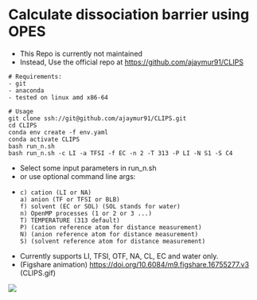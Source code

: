 # Calculate dissociation barrier using OPES
  - This Repo is currently not maintained
  - Instead, Use the official repo at https://github.com/ajaymur91/CLIPS

  ```
# Requirements:
- git 
- anaconda
- tested on linux amd x86-64
  ```
  ```
# Usage
git clone ssh://git@github.com/ajaymur91/CLIPS.git
cd CLIPS
conda env create -f env.yaml
conda activate CLIPS
bash run_n.sh
bash run_n.sh -c LI -a TFSI -f EC -n 2 -T 313 -P LI -N S1 -S C4
  ```
  - Select some input parameters in run_n.sh
  - or use optional command line args:
  -     c) cation (LI or NA)
        a) anion (TF or TFSI or BLB)
        f) solvent (EC or SOL) (SOL stands for water)
        n) OpenMP processes (1 or 2 or 3 ...) 
        T) TEMPERATURE (313 default)
        P) (cation reference atom for distance measurement)
        N) (anion reference atom for distance measurement)
        S) (solvent reference atom for distance measurement)

  - Currently supports LI, TFSI, OTF, NA, CL, EC and water only.
  - (Figshare animation) https://doi.org/10.6084/m9.figshare.16755277.v3 (CLIPS.gif)

   ![](CLIPS.gif)

  ```
